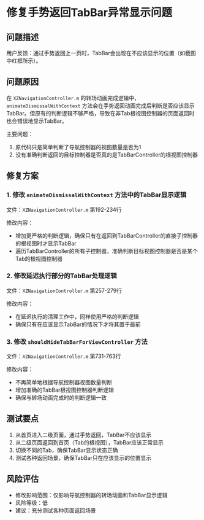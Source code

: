 # 修复手势返回TabBar异常显示问题

## 问题描述
用户反馈：通过手势返回上一页时，TabBar会出现在不应该显示的位置（如截图中红框所示）。

## 问题原因
在 `XZNavigationController.m` 的转场动画完成逻辑中，`animateDismissalWithContext` 方法会在手势返回动画完成后判断是否应该显示TabBar。但原有的判断逻辑不够严格，导致在非Tab根视图控制器的页面返回时也会错误地显示TabBar。

主要问题：
1. 原代码只是简单判断了导航控制器的视图数量是否为1
2. 没有准确判断返回的目标控制器是否真的是TabBarController的根视图控制器

## 修复方案

### 1. 修改 `animateDismissalWithContext` 方法中的TabBar显示逻辑
文件：`XZNavigationController.m` 第192-234行

修改内容：
- 增加更严格的判断逻辑，确保只有在返回到TabBarController的直接子控制器的根视图时才显示TabBar
- 遍历TabBarController的所有子控制器，准确判断目标视图控制器是否是某个Tab的根视图控制器

### 2. 修改延迟执行部分的TabBar处理逻辑
文件：`XZNavigationController.m` 第257-279行

修改内容：
- 在延迟执行的清理工作中，同样使用严格的判断逻辑
- 确保只有在应该显示TabBar的情况下才将其置于最前

### 3. 修改 `shouldHideTabBarForViewController` 方法
文件：`XZNavigationController.m` 第731-763行

修改内容：
- 不再简单地根据导航控制器视图数量判断
- 增加准确的TabBar根视图控制器判断逻辑
- 确保与转场动画完成时的判断逻辑一致

## 测试要点
1. 从首页进入二级页面，通过手势返回，TabBar不应该显示
2. 从二级页面返回到首页（Tab的根视图），TabBar应该正常显示
3. 切换不同的Tab，确保TabBar显示状态正确
4. 测试各种返回场景，确保TabBar只在应该显示的位置显示

## 风险评估
- 修改影响范围：仅影响导航控制器的转场动画和TabBar显示逻辑
- 风险等级：低
- 建议：充分测试各种页面返回场景